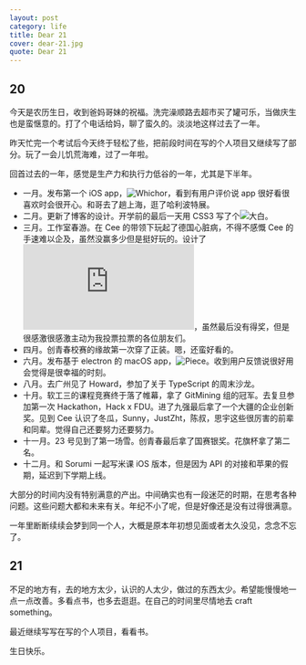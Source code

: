```yaml
---
layout: post
category: life
title: Dear 21
cover: dear-21.jpg
quote: Dear 21
---
```


## 20

今天是农历生日，收到爸妈哥妹的祝福。洗完澡顺路去超市买了罐可乐，当做庆生也是蛮惬意的。打了个电话给妈，聊了蛮久的。淡淡地这样过去了一年。

昨天忙完一个考试后今天终于轻松了些，把前段时间在写的个人项目又继续写了部分。玩了一会儿饥荒海难，过了一年啦。

<!-- more -->

回首过去的一年，感觉是生产力和执行力低谷的一年，尤其是下半年。

- 一月。发布第一个 iOS app，![Whichor](http://whichor.bus1996.me)，看到有用户评价说 app 很好看很喜欢时会很开心。和哥去了趟上海，逛了哈利波特展。
- 二月。更新了博客的设计。开学前的最后一天用 CSS3 写了个![大白](http://baymax.bus1996.me)。
- 三月。工作室春游。在 Cee 的带领下玩起了德国心脏病，不得不感慨 Cee 的手速难以企及，虽然没赢多少但是挺好玩的。设计了![鹿一](http://bus1996.me/looyii.html)，虽然最后没有得奖，但是很感激很感激主动为我投票拉票的各位朋友们。
- 四月。创青春校赛的缘故第一次穿了正装。嗯，还蛮好看的。
- 六月。发布基于 electron 的 macOS app，![Piece](http://piece.bus1996.me)。收到用户反馈说很好用会觉得是很幸福的时刻。
- 八月。去广州见了 Howard，参加了关于 TypeScript 的周末沙龙。
- 十月。软工三的课程竞赛终于落了帷幕，拿了 GitMining 组的冠军。去复旦参加第一次 Hackathon，Hack x FDU。进了九强最后拿了一个大疆的企业创新奖。见到 Cee 认识了冬瓜，Sunny，JustZht，陈叔，思宇这些很厉害的前辈和同辈。觉得自己还要努力还要努力。
- 十一月。23 号见到了第一场雪。创青春最后拿了国赛银奖。花旗杯拿了第二名。
- 十二月。和 Sorumi 一起写米课 iOS 版本，但是因为 API 的对接和苹果的假期，延迟到下学期上线。

大部分的时间内没有特别满意的产出。中间确实也有一段迷茫的时期，在思考各种问题。这些问题大都和未来有关。年纪不小了呢，但是好像还是没有过得很满意。

一年里断断续续会梦到同一个人，大概是原本年初想见面或者太久没见，念念不忘了。

## 21

不足的地方有，去的地方太少，认识的人太少，做过的东西太少。希望能慢慢地一点一点改善。多看点书，也多去逛逛。在自己的时间里尽情地去 craft something。

最近继续写写在写的个人项目，看看书。

生日快乐。
